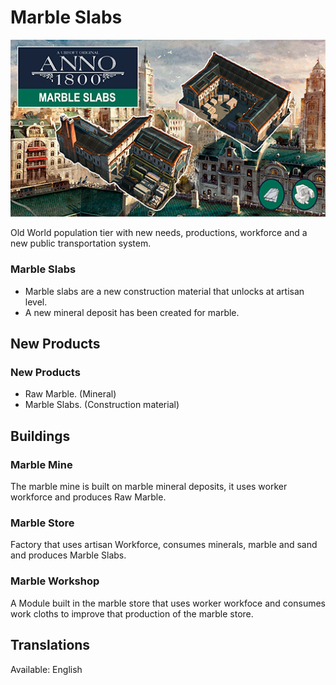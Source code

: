 # Marble Slabs

![](./banner.jpg)

Old World population tier with new needs, productions, workforce and a new public transportation system.

### Marble Slabs

- Marble slabs are a new construction material that unlocks at artisan level.
- A new mineral deposit has been created for marble.

## New Products

### New Products

- Raw Marble. (Mineral)
- Marble Slabs. (Construction material)

## Buildings

### Marble Mine

The marble mine is built on marble mineral deposits, it uses worker workforce and produces Raw Marble.

### Marble Store

Factory that uses artisan Workforce, consumes minerals, marble and sand and produces Marble Slabs.

### Marble Workshop

A Module built in the marble store that uses worker workfoce and consumes work cloths to improve that production of the marble store.

## Translations

Available: English
